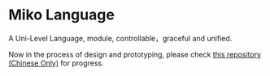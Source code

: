# Miko Language
A Uni-Level Language, module, controllable，graceful and unified.

Now in the process of design and prototyping, please check [this repository (Chinese Only)](https://github.com/kgs233/MikoLangIdea "Miko Lang Idea") for progress.
